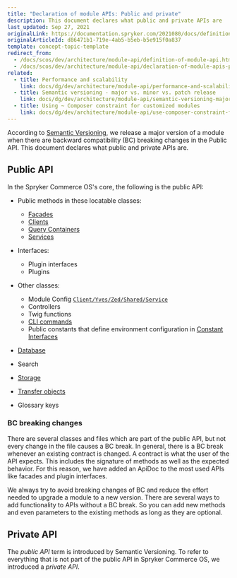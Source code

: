 ```yaml
---
title: "Declaration of module APIs: Public and private"
description: This document declares what public and private APIs are
last_updated: Sep 27, 2021
originalLink: https://documentation.spryker.com/2021080/docs/definition-api
originalArticleId: d86471b1-719e-4ab5-b5eb-b5e915f0a837
template: concept-topic-template
redirect_from:
  - /docs/scos/dev/architecture/module-api/definition-of-module-api.html
  - /docs/scos/dev/architecture/module-api/declaration-of-module-apis-public-and-private.html
related:
  - title: Performance and scalability
    link: docs/dg/dev/architecture/module-api/performance-and-scalability.html
  - title: Semantic versioning - major vs. minor vs. patch release
    link: docs/dg/dev/architecture/module-api/semantic-versioning-major-vs.-minor-vs.-patch-release.html
  - title: Using ~ Composer constraint for customized modules
    link: docs/dg/dev/architecture/module-api/use-composer-constraint-for-customized-modules.html
---
```


According to [Semantic Versioning](http://semver.org/), we release a major version of a module when there are backward compatibility (BC) breaking changes in the Public API. This document declares what public and private APIs are.

## Public API

In the Spryker Commerce OS's core, the following is the public API:

* Public methods in these locatable classes:
    * [Facades](/docs/dg/dev/backend-development/zed/business-layer/facade/facade.html)
    * [Clients](/docs/dg/dev/backend-development/client/client.html)
    * [Query Containers](/docs/dg/dev/backend-development/zed/persistence-layer/query-container/query-container.html)
    * [Services](/docs/dg/dev/backend-development/messages-and-errors/registering-a-new-service.html)

* Interfaces:
    * Plugin interfaces
    * Plugins

* Other classes:
    * Module Config [`Client/Yves/Zed/Shared/Service`](/docs/dg/dev/backend-development/data-manipulation/configuration-management.html)
    * Controllers
    * Twig functions
    * [CLI commands](/docs/dg/dev/backend-development/console-commands/implement-console-commands.html)
    * Public constants that define environment configuration in [Constant Interfaces](/docs/dg/dev/backend-development/data-manipulation/configuration-management.html)
* [Database](/docs/dg/dev/backend-development/zed/persistence-layer/database-schema-definition.html)
* Search
* [Storage](/docs/dg/dev/backend-development/client/use-and-configure-redis-as-a-key-value-storage.html)
* [Transfer objects](/docs/dg/dev/backend-development/data-manipulation/data-ingestion/structural-preparations/create-use-and-extend-the-transfer-objects.html)
* Glossary keys



### BC breaking changes

There are several classes and files which are part of the public API, but not every change in the file causes a BC break. In general, there is a BC break whenever an existing contract is changed. A contract is what the user of the API expects. This includes the signature of methods as well as the expected behavior. For this reason, we have added an ApiDoc to the most used APIs like facades and plugin interfaces.

We always try to avoid breaking changes of BC and reduce the effort needed to upgrade a module to a new version. There are several ways to add functionality to APIs without a BC break. So you can add new methods and even parameters to the existing methods as long as they are optional.


## Private API

The *public API* term is introduced by Semantic Versioning. To refer to everything that is not part of the public API in Spryker Commerce OS, we introduced a *private API*.

